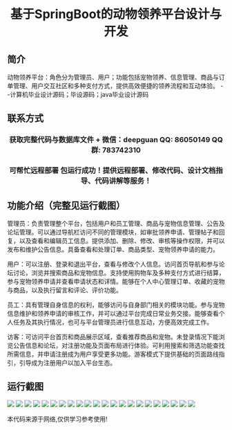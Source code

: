 <p><h1 align="center">基于SpringBoot的动物领养平台设计与开发</h1></p>

## 简介
动物领养平台：角色分为管理员、用户；功能包括宠物领养、信息管理、商品与订单管理、用户交互社区和多种支付方式，提供高效便捷的领养流程和互动体验。    --计算机毕业设计源码；毕设源码；java毕业设计源码


## 联系方式
<p><h3 align="center">获取完整代码与数据库文件 + 微信：deepguan QQ: 86050149 QQ群: 783742310</h3></p>
<p><h3 align="center">可帮忙远程部署 包运行成功！提供远程部署、修改代码、设计文档指导、代码讲解等服务！</h3></p>

## 功能介绍（完整见运行截图）
管理员：负责管理整个平台，包括用户和员工管理、商品与宠物信息管理、公告及论坛管理。可以通过导航栏访问不同的管理模块，如审批领养申请、管理帖子和回复，以及查看和编辑员工信息。提供添加、删除、修改、审核等操作权限，并可以发布和维护公告信息。具备查看和处理订单、商品类型、宠物领养申请的能力。

用户：可以注册、登录和退出平台，查看与修改个人信息。访问首页导航和参与论坛讨论，浏览并搜索商品和宠物信息。支持使用购物车及多种支付方式进行结算，参与宠物领养申请并查看申请状态和详情。能够在个人中心管理订单、收藏的宠物与商品，以及执行留言和评论、评价功能。

员工：具有管理自身信息的权利，能够访问与自身部门相关的模块功能。参与宠物信息维护和领养申请的审核工作，并可以通过平台完成日常业务交接。能够查看个人任务及其执行情况，也可与平台管理员进行信息互动，方便高效完成工作。

访客：可访问平台首页和商品展示区域，查看推荐商品和宠物。未登录情况下能浏览公告信息和论坛，对注册功能及页面布局进行体验。可利用搜索和筛选功能查找所需信息，并申请注册成为用户享受更多功能。游客模式下提供基础的页面路线指引，引导成为注册用户以加入平台生态。


## 运行截图
![](https://bs-1329754181.cos.ap-shanghai.myqcloud.com/spring/AnimalAdoptionPlatformDesignAndDevelopment/img/001.jpg)
![](https://bs-1329754181.cos.ap-shanghai.myqcloud.com/spring/AnimalAdoptionPlatformDesignAndDevelopment/img/002.jpg)
![](https://bs-1329754181.cos.ap-shanghai.myqcloud.com/spring/AnimalAdoptionPlatformDesignAndDevelopment/img/003.jpg)
![](https://bs-1329754181.cos.ap-shanghai.myqcloud.com/spring/AnimalAdoptionPlatformDesignAndDevelopment/img/004.jpg)
![](https://bs-1329754181.cos.ap-shanghai.myqcloud.com/spring/AnimalAdoptionPlatformDesignAndDevelopment/img/005.jpg)
![](https://bs-1329754181.cos.ap-shanghai.myqcloud.com/spring/AnimalAdoptionPlatformDesignAndDevelopment/img/006.jpg)
![](https://bs-1329754181.cos.ap-shanghai.myqcloud.com/spring/AnimalAdoptionPlatformDesignAndDevelopment/img/007.jpg)
![](https://bs-1329754181.cos.ap-shanghai.myqcloud.com/spring/AnimalAdoptionPlatformDesignAndDevelopment/img/008.jpg)
![](https://bs-1329754181.cos.ap-shanghai.myqcloud.com/spring/AnimalAdoptionPlatformDesignAndDevelopment/img/009.jpg)
![](https://bs-1329754181.cos.ap-shanghai.myqcloud.com/spring/AnimalAdoptionPlatformDesignAndDevelopment/img/010.jpg)
![](https://bs-1329754181.cos.ap-shanghai.myqcloud.com/spring/AnimalAdoptionPlatformDesignAndDevelopment/img/011.jpg)
![](https://bs-1329754181.cos.ap-shanghai.myqcloud.com/spring/AnimalAdoptionPlatformDesignAndDevelopment/img/012.jpg)
![](https://bs-1329754181.cos.ap-shanghai.myqcloud.com/spring/AnimalAdoptionPlatformDesignAndDevelopment/img/013.jpg)
![](https://bs-1329754181.cos.ap-shanghai.myqcloud.com/spring/AnimalAdoptionPlatformDesignAndDevelopment/img/014.jpg)
![](https://bs-1329754181.cos.ap-shanghai.myqcloud.com/spring/AnimalAdoptionPlatformDesignAndDevelopment/img/015.jpg)
![](https://bs-1329754181.cos.ap-shanghai.myqcloud.com/spring/AnimalAdoptionPlatformDesignAndDevelopment/img/016.jpg)
![](https://bs-1329754181.cos.ap-shanghai.myqcloud.com/spring/AnimalAdoptionPlatformDesignAndDevelopment/img/017.jpg)
![](https://bs-1329754181.cos.ap-shanghai.myqcloud.com/spring/AnimalAdoptionPlatformDesignAndDevelopment/img/018.jpg)
![](https://bs-1329754181.cos.ap-shanghai.myqcloud.com/spring/AnimalAdoptionPlatformDesignAndDevelopment/img/019.jpg)
![](https://bs-1329754181.cos.ap-shanghai.myqcloud.com/spring/AnimalAdoptionPlatformDesignAndDevelopment/img/020.jpg)
![](https://bs-1329754181.cos.ap-shanghai.myqcloud.com/spring/AnimalAdoptionPlatformDesignAndDevelopment/img/021.jpg)
![](https://bs-1329754181.cos.ap-shanghai.myqcloud.com/spring/AnimalAdoptionPlatformDesignAndDevelopment/img/022.jpg)

<p>本代码来源于网络,仅供学习参考使用!</p>
